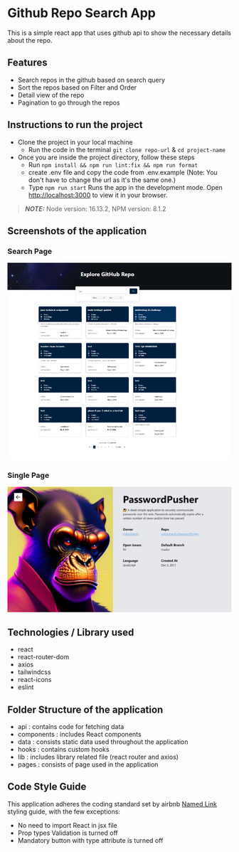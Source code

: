 # Github Repo Search App

This is a simple react app that uses github api to show the necessary details about the repo.

## Features

- Search repos in the github based on search query
- Sort the repos based on Filter and Order
- Detail view of the repo
- Pagination to go through the repos

## Instructions to run the project

- Clone the project in your local machine
  - Run the code in the terminal `git clone repo-url` & `cd project-name`
- Once you are inside the project directory, follow these steps
  - Run `npm install && npm run lint:fix && npm run format`
  - create .env file and copy the code from .env.example (Note: You don't have to change the url as it's the same one.)
  - Type `npm run start` Runs the app in the development mode. Open [http://localhost:3000](http://localhost:3000) to view it in your browser.

> **_NOTE:_** Node version: 16.13.2, NPM version: 8.1.2

## Screenshots of the application

### Search Page

![Alt text](/public/images/front-page-proshore.JPG?raw=true "Front page")

### Single Page

![Alt text](/public/images/single-page.JPG?raw=true "Single page")

## Technologies / Library used

- react
- react-router-dom
- axios
- tailwindcss
- react-icons
- eslint

## Folder Structure of the application

- api : contains code for fetching data
- components : includes React components
- data : consists static data used throughout the application
- hooks : contains custom hooks
- lib : includes library related file (react router and axios)
- pages : consists of page used in the application

## Code Style Guide

This application adheres the coding standard set by airbnb [Named Link](https://github.com/airbnb/javascript "airbnb js") styling guide, with the few exceptions:

- No need to import React in jsx file
- Prop types Validation is turned off
- Mandatory button with type attribute is turned off
